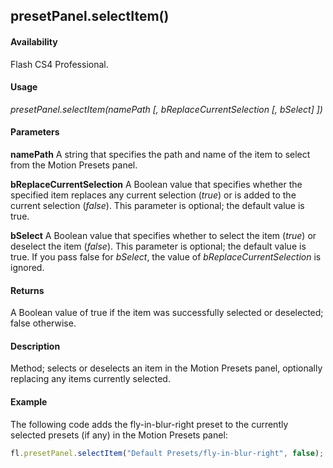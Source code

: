## presetPanel.selectItem()

#### Availability

Flash CS4 Professional.

#### Usage

*presetPanel.selectItem(namePath [, bReplaceCurrentSelection [, bSelect] ])*

#### Parameters

**namePath** A string that specifies the path and name of the item to select from the Motion Presets panel.

**bReplaceCurrentSelection** A Boolean value that specifies whether the specified item replaces any current selection (*true*) or is added to the current selection (*false*). This parameter is optional; the default value is true.

**bSelect** A Boolean value that specifies whether to select the item (*true*) or deselect the item (*false*). This parameter is optional; the default value is true. If you pass false for *bSelect*, the value of *bReplaceCurrentSelection* is ignored.

#### Returns

A Boolean value of true if the item was successfully selected or deselected; false otherwise.

#### Description

Method; selects or deselects an item in the Motion Presets panel, optionally replacing any items currently selected.

#### Example

The following code adds the fly-in-blur-right preset to the currently selected presets (if any) in the Motion Presets panel:

```javascript
fl.presetPanel.selectItem("Default Presets/fly-in-blur-right", false);

```